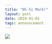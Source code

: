 ```yaml
---
title: "Oh hi Mark!"
layout: post
date: 2019-01-01
tags: announcement
---
```



![](https://cdn-images-1.medium.com/max/800/1*idIeY7aLvXqFA1P7H1yI6A.gif)

